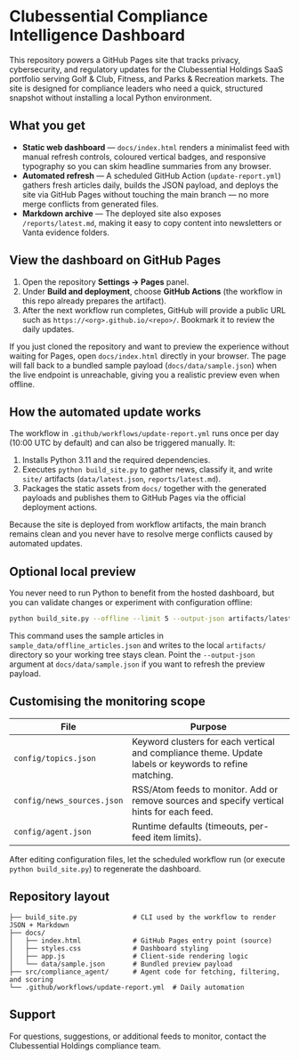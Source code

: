# Clubessential Compliance Intelligence Dashboard

This repository powers a GitHub Pages site that tracks privacy, cybersecurity,
and regulatory updates for the Clubessential Holdings SaaS portfolio serving
Golf &amp; Club, Fitness, and Parks &amp; Recreation markets. The site is designed for
compliance leaders who need a quick, structured snapshot without installing a
local Python environment.

## What you get

- **Static web dashboard** &mdash; `docs/index.html` renders a minimalist feed with
  manual refresh controls, coloured vertical badges, and responsive typography so
  you can skim headline summaries from any browser.
- **Automated refresh** &mdash; A scheduled GitHub Action (`update-report.yml`)
  gathers fresh articles daily, builds the JSON payload, and deploys the site via
  GitHub Pages without touching the main branch &mdash; no more merge conflicts from
  generated files.
- **Markdown archive** &mdash; The deployed site also exposes `/reports/latest.md`,
  making it easy to copy content into newsletters or Vanta evidence folders.

## View the dashboard on GitHub Pages

1. Open the repository **Settings → Pages** panel.
2. Under **Build and deployment**, choose **GitHub Actions** (the workflow in this
   repo already prepares the artifact).
3. After the next workflow run completes, GitHub will provide a public URL such
   as `https://<org>.github.io/<repo>/`. Bookmark it to review the daily updates.

If you just cloned the repository and want to preview the experience without
waiting for Pages, open `docs/index.html` directly in your browser. The page will
fall back to a bundled sample payload (`docs/data/sample.json`) when the live
endpoint is unreachable, giving you a realistic preview even when offline.

## How the automated update works

The workflow in `.github/workflows/update-report.yml` runs once per day (10:00
UTC by default) and can also be triggered manually. It:

1. Installs Python 3.11 and the required dependencies.
2. Executes `python build_site.py` to gather news, classify it, and write `site/`
   artifacts (`data/latest.json`, `reports/latest.md`).
3. Packages the static assets from `docs/` together with the generated payloads
   and publishes them to GitHub Pages via the official deployment actions.

Because the site is deployed from workflow artifacts, the main branch remains
clean and you never have to resolve merge conflicts caused by automated updates.

## Optional local preview

You never need to run Python to benefit from the hosted dashboard, but you can
validate changes or experiment with configuration offline:

```bash
python build_site.py --offline --limit 5 --output-json artifacts/latest.json
```

This command uses the sample articles in `sample_data/offline_articles.json` and
writes to the local `artifacts/` directory so your working tree stays clean.
Point the `--output-json` argument at `docs/data/sample.json` if you want to
refresh the preview payload.

## Customising the monitoring scope

| File | Purpose |
| ---- | ------- |
| `config/topics.json` | Keyword clusters for each vertical and compliance theme. Update labels or keywords to refine matching. |
| `config/news_sources.json` | RSS/Atom feeds to monitor. Add or remove sources and specify vertical hints for each feed. |
| `config/agent.json` | Runtime defaults (timeouts, per-feed item limits). |

After editing configuration files, let the scheduled workflow run (or execute
`python build_site.py`) to regenerate the dashboard.

## Repository layout

```
├── build_site.py              # CLI used by the workflow to render JSON + Markdown
├── docs/
│   ├── index.html             # GitHub Pages entry point (source)
│   ├── styles.css             # Dashboard styling
│   ├── app.js                 # Client-side rendering logic
│   └── data/sample.json       # Bundled preview payload
├── src/compliance_agent/      # Agent code for fetching, filtering, and scoring
└── .github/workflows/update-report.yml  # Daily automation
```

## Support

For questions, suggestions, or additional feeds to monitor, contact the
Clubessential Holdings compliance team.

